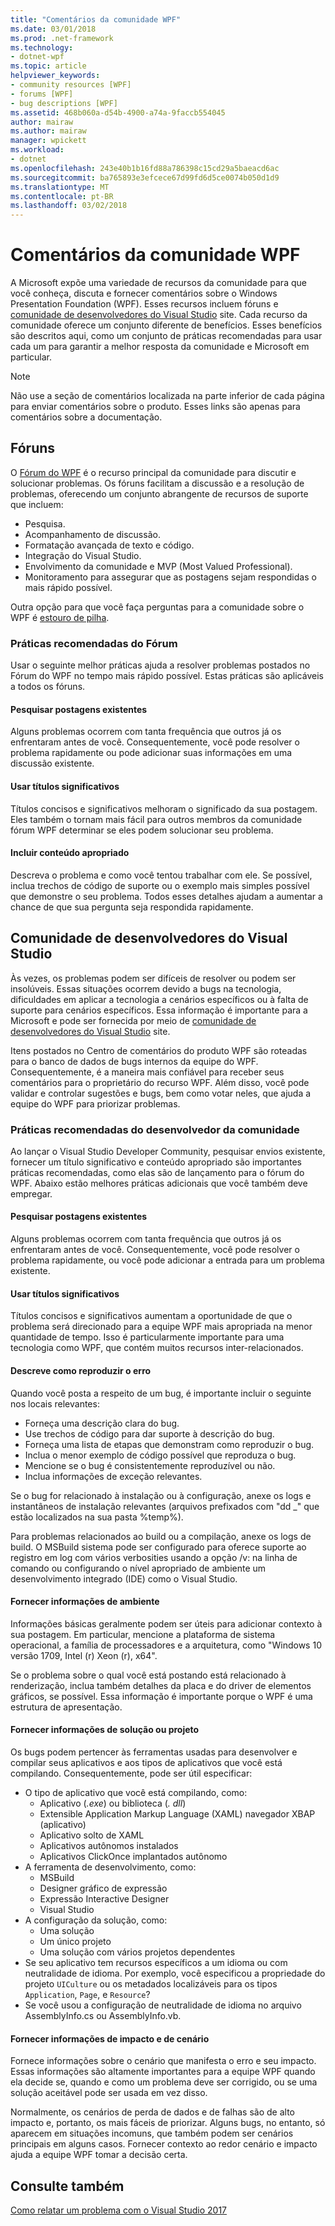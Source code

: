 ```yaml
---
title: "Comentários da comunidade WPF"
ms.date: 03/01/2018
ms.prod: .net-framework
ms.technology:
- dotnet-wpf
ms.topic: article
helpviewer_keywords:
- community resources [WPF]
- forums [WPF]
- bug descriptions [WPF]
ms.assetid: 468b060a-d54b-4900-a74a-9faccb554045
author: mairaw
ms.author: mairaw
manager: wpickett
ms.workload:
- dotnet
ms.openlocfilehash: 243e40b1b16fd88a786398c15cd29a5baeacd6ac
ms.sourcegitcommit: ba765893e3efcece67d99fd6d5ce0074b050d1d9
ms.translationtype: MT
ms.contentlocale: pt-BR
ms.lasthandoff: 03/02/2018
---
```

# <a name="wpf-community-feedback"></a>Comentários da comunidade WPF

A Microsoft expõe uma variedade de recursos da comunidade para que você conheça, discuta e fornecer comentários sobre o Windows Presentation Foundation (WPF). Esses recursos incluem fóruns e [comunidade de desenvolvedores do Visual Studio](https://developercommunity.visualstudio.com/) site. Cada recurso da comunidade oferece um conjunto diferente de benefícios. Esses benefícios são descritos aqui, como um conjunto de práticas recomendadas para usar cada um para garantir a melhor resposta da comunidade e Microsoft em particular.

> [!NOTE]
> Não use a seção de comentários localizada na parte inferior de cada página para enviar comentários sobre o produto. Esses links são apenas para comentários sobre a documentação.

## <a name="forums"></a>Fóruns

O [Fórum do WPF](https://social.msdn.microsoft.com/Forums/vstudio/en-US/home?forum=wpf) é o recurso principal da comunidade para discutir e solucionar problemas. Os fóruns facilitam a discussão e a resolução de problemas, oferecendo um conjunto abrangente de recursos de suporte que incluem:

- Pesquisa.
- Acompanhamento de discussão.
- Formatação avançada de texto e código.
- Integração do Visual Studio.
- Envolvimento da comunidade e MVP (Most Valued Professional).
- Monitoramento para assegurar que as postagens sejam respondidas o mais rápido possível.

Outra opção para que você faça perguntas para a comunidade sobre o WPF é [estouro de pilha](https://stackoverflow.com/questions/tagged/wpf).

### <a name="forum-best-practices"></a>Práticas recomendadas do Fórum

Usar o seguinte melhor práticas ajuda a resolver problemas postados no Fórum do WPF no tempo mais rápido possível. Estas práticas são aplicáveis a todos os fóruns.

#### <a name="search-existing-posts"></a>Pesquisar postagens existentes

Alguns problemas ocorrem com tanta frequência que outros já os enfrentaram antes de você. Consequentemente, você pode resolver o problema rapidamente ou pode adicionar suas informações em uma discussão existente.

#### <a name="use-meaningful-titles"></a>Usar títulos significativos

Títulos concisos e significativos melhoram o significado da sua postagem. Eles também o tornam mais fácil para outros membros da comunidade fórum WPF determinar se eles podem solucionar seu problema.

#### <a name="include-appropriate-content"></a>Incluir conteúdo apropriado

Descreva o problema e como você tentou trabalhar com ele. Se possível, inclua trechos de código de suporte ou o exemplo mais simples possível que demonstre o seu problema. Todos esses detalhes ajudam a aumentar a chance de que sua pergunta seja respondida rapidamente.

## <a name="visual-studio-developer-community"></a>Comunidade de desenvolvedores do Visual Studio

Às vezes, os problemas podem ser difíceis de resolver ou podem ser insolúveis. Essas situações ocorrem devido a bugs na tecnologia, dificuldades em aplicar a tecnologia a cenários específicos ou à falta de suporte para cenários específicos. Essa informação é importante para a Microsoft e pode ser fornecida por meio de [comunidade de desenvolvedores do Visual Studio](https://developercommunity.visualstudio.com/) site.

Itens postados no Centro de comentários do produto WPF são roteadas para o banco de dados de bugs internos da equipe do WPF. Consequentemente, é a maneira mais confiável para receber seus comentários para o proprietário do recurso WPF. Além disso, você pode validar e controlar sugestões e bugs, bem como votar neles, que ajuda a equipe do WPF para priorizar problemas.

### <a name="developer-community-best-practices"></a>Práticas recomendadas do desenvolvedor da comunidade

Ao lançar o Visual Studio Developer Community, pesquisar envios existente, fornecer um título significativo e conteúdo apropriado são importantes práticas recomendadas, como elas são de lançamento para o fórum do WPF. Abaixo estão melhores práticas adicionais que você também deve empregar.

#### <a name="search-existing-posts"></a>Pesquisar postagens existentes

Alguns problemas ocorrem com tanta frequência que outros já os enfrentaram antes de você. Consequentemente, você pode resolver o problema rapidamente, ou você pode adicionar a entrada para um problema existente.

#### <a name="use-meaningful-titles"></a>Usar títulos significativos

Títulos concisos e significativos aumentam a oportunidade de que o problema será direcionado para a equipe WPF mais apropriada na menor quantidade de tempo. Isso é particularmente importante para uma tecnologia como WPF, que contém muitos recursos inter-relacionados.

#### <a name="describe-how-to-reproduce-your-bug"></a>Descreve como reproduzir o erro

Quando você posta a respeito de um bug, é importante incluir o seguinte nos locais relevantes:

- Forneça uma descrição clara do bug.
- Use trechos de código para dar suporte à descrição do bug.
- Forneça uma lista de etapas que demonstram como reproduzir o bug.
- Inclua o menor exemplo de código possível que reproduza o bug.
- Mencione se o bug é consistentemente reproduzível ou não.
- Inclua informações de exceção relevantes.

 Se o bug for relacionado à instalação ou à configuração, anexe os logs e instantâneos de instalação relevantes (arquivos prefixados com "dd _" que estão localizados na sua pasta %temp%).

 Para problemas relacionados ao build ou a compilação, anexe os logs de build. O MSBuild sistema pode ser configurado para oferece suporte ao registro em log com vários verbosities usando a opção /v: na linha de comando ou configurando o nível apropriado de ambiente um desenvolvimento integrado (IDE) como o Visual Studio.

#### <a name="provide-environment-information"></a>Fornecer informações de ambiente

Informações básicas geralmente podem ser úteis para adicionar contexto à sua postagem. Em particular, mencione a plataforma de sistema operacional, a família de processadores e a arquitetura, como "Windows 10 versão 1709, Intel (r) Xeon (r), x64".

Se o problema sobre o qual você está postando está relacionado à renderização, inclua também detalhes da placa e do driver de elementos gráficos, se possível. Essa informação é importante porque o WPF é uma estrutura de apresentação.

#### <a name="provide-solution-or-project-information"></a>Fornecer informações de solução ou projeto

Os bugs podem pertencer às ferramentas usadas para desenvolver e compilar seus aplicativos e aos tipos de aplicativos que você está compilando. Consequentemente, pode ser útil especificar:

- O tipo de aplicativo que você está compilando, como:
  - Aplicativo (*.exe*) ou biblioteca (*. dll*)
  - Extensible Application Markup Language (XAML) navegador XBAP (aplicativo)
  - Aplicativo solto de XAML
  - Aplicativos autônomos instalados
  - Aplicativos ClickOnce implantados autônomo
- A ferramenta de desenvolvimento, como:
  - MSBuild
  - Designer gráfico de expressão
  - Expressão Interactive Designer
  - Visual Studio
- A configuração da solução, como:
  - Uma solução
  - Um único projeto
  - Uma solução com vários projetos dependentes
- Se seu aplicativo tem recursos específicos a um idioma ou com neutralidade de idioma. Por exemplo, você especificou a propriedade do projeto `UICulture` ou os metadados localizáveis para os tipos `Application`, `Page`, e `Resource`?
- Se você usou a configuração de neutralidade de idioma no arquivo AssemblyInfo.cs ou AssemblyInfo.vb.

#### <a name="provide-scenario-and-impact-information"></a>Fornecer informações de impacto e de cenário

Fornece informações sobre o cenário que manifesta o erro e seu impacto. Essas informações são altamente importantes para a equipe WPF quando ela decide se, quando e como um problema deve ser corrigido, ou se uma solução aceitável pode ser usada em vez disso.

Normalmente, os cenários de perda de dados e de falhas são de alto impacto e, portanto, os mais fáceis de priorizar. Alguns bugs, no entanto, só aparecem em situações incomuns, que também podem ser cenários principais em alguns casos. Fornecer contexto ao redor cenário e impacto ajuda a equipe WPF tomar a decisão certa.

## <a name="see-also"></a>Consulte também

[Como relatar um problema com o Visual Studio 2017](/visualstudio/ide/how-to-report-a-problem-with-visual-studio-2017)

